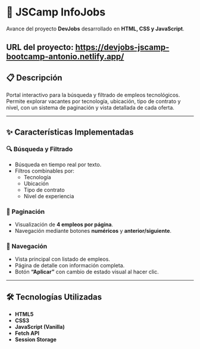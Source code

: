 # 📘 JSCamp InfoJobs

Avance del proyecto **DevJobs** desarrollado en **HTML, CSS y JavaScript**.

**URL del proyecto**: https://devjobs-jscamp-bootcamp-antonio.netlify.app/
---

## 📋 Descripción

Portal interactivo para la búsqueda y filtrado de empleos tecnológicos.  
Permite explorar vacantes por tecnología, ubicación, tipo de contrato y nivel, con un sistema de paginación y vista detallada de cada oferta.

---

## ✨ Características Implementadas

### 🔍 Búsqueda y Filtrado
- Búsqueda en tiempo real por texto.
- Filtros combinables por:
  - Tecnología
  - Ubicación
  - Tipo de contrato
  - Nivel de experiencia

### 📄 Paginación
- Visualización de **4 empleos por página**.
- Navegación mediante botones **numéricos** y **anterior/siguiente**.

### 🧭 Navegación
- Vista principal con listado de empleos.
- Página de detalle con información completa.
- Botón **“Aplicar”** con cambio de estado visual al hacer clic.

---

## 🛠️ Tecnologías Utilizadas

- **HTML5**
- **CSS3**
- **JavaScript (Vanilla)**
- **Fetch API**
- **Session Storage**


